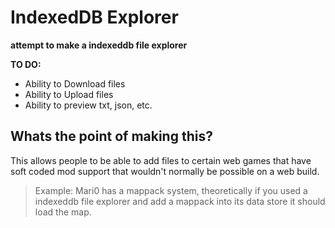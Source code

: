 # IndexedDB Explorer
**attempt to make a indexeddb file explorer**

**TO DO:**
- Ability to Download files
- Ability to Upload files
- Ability to preview txt, json, etc.

## Whats the point of making this?
This allows people to be able to add files to certain web games that have soft coded mod support that wouldn't normally be possible on a web build.
> Example: Mari0 has a mappack system, theoretically if you used a indexeddb file explorer and add a mappack into its data store it should load the map.
